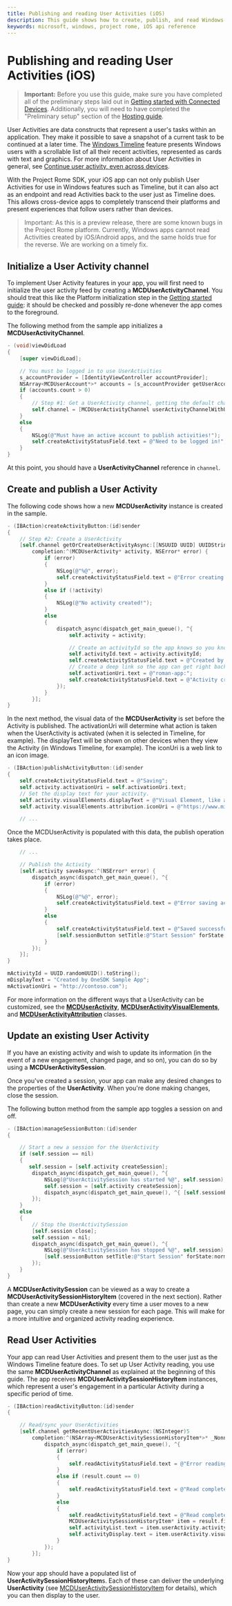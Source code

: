 ```yaml
---
title: Publishing and reading User Activities (iOS)
description: This guide shows how to create, publish, and read Windows-based User Activities in your iOS app.
keywords: microsoft, windows, project rome, iOS api reference 
---
```


# Publishing and reading User Activities (iOS)

> **Important:** Before you use this guide, make sure you have completed all of the preliminary steps laid out in [Getting started with Connected Devices](getting-started-rome-iOS.md). Additionally, you will need to have completed the "Preliminary setup" section of the [Hosting guide](hosting-iOS.md).

User Activities are data constructs that represent a user's tasks within an application. They make it possible to save a snapshot of a current task to be continued at a later time. The [Windows Timeline](https://blogs.windows.com/windowsexperience/2018/04/27/make-the-most-of-your-time-with-the-new-windows-10-update/) feature presents Windows users with a scrollable list of all their recent activities, represented as cards with text and graphics. For more information about User Activities in general, see [Continue user activity, even across devices](https://docs.microsoft.com/windows/uwp/launch-resume/useractivities).

With the Project Rome SDK, your iOS app can not only publish User Activities for use in Windows features such as Timeline, but it can also act as an endpoint and read Activities back to the user just as Timeline does. This allows cross-device apps to completely transcend their platforms and present experiences that follow users rather than devices.

> Important: As this is a preview release, there are some known bugs in the Project Rome platform. Currently, Windows apps cannot read Activities created by iOS/Android apps, and the same holds true for the reverse. We are working on a timely fix. 

## Initialize a User Activity channel

To implement User Activity features in your app, you will first need to initialize the user activity feed by creating a **MCDUserActivityChannel**. You should treat this like the Platform initialization step in the [Getting started guide](getting-started-rome-iOS.md): it should be checked and possibly re-done whenever the app comes to the foreground. 

The following method from the sample app initializes a **MCDUserActivityChannel**.

```Objective-C
- (void)viewDidLoad
{
    [super viewDidLoad];

    // You must be logged in to use UserActivities
    s_accountProvider = [IdentityViewController accountProvider];
    NSArray<MCDUserAccount*>* accounts = [s_accountProvider getUserAccounts];
    if (accounts.count > 0)
    {
        // Step #1: Get a UserActivity channel, getting the default channel
        self.channel = [MCDUserActivityChannel userActivityChannelWithUserAccount:accounts[0]];
    }
    else
    {
        NSLog(@"Must have an active account to publish activities!");
        self.createActivityStatusField.text = @"Need to be logged in!";
    }
}
```

At this point, you should have a **UserActivityChannel** reference in `channel`.

## Create and publish a User Activity

The following code shows how a new **MCDUserActivity** instance is created in the sample.

```Objective-C
- (IBAction)createActivityButton:(id)sender
{
    // Step #2: Create a UserActivity
    [self.channel getOrCreateUserActivityAsync:[[NSUUID UUID] UUIDString]
        completion:^(MCDUserActivity* activity, NSError* error) {
            if (error)
            {
                NSLog(@"%@", error);
                self.createActivityStatusField.text = @"Error creating activity!";
            }
            else if (!activity)
            {
                NSLog(@"No activity created!");
            }
            else
            {
                dispatch_async(dispatch_get_main_queue(), ^{
                    self.activity = activity;

                    // Create an activityId so the app knows so you know how to get back
                    self.activityId.text = activity.activityId;
                    self.createActivityStatusField.text = @"Created by iOSSample";
                    // Create a deep link so the app can get right back to where it was
                    self.activationUri.text = @"roman-app:";
                    self.createActivityStatusField.text = @"Activity created";
                });
            }
        }];
}
```

In the next method, the visual data of the **MCDUserActivity** is set before the Activity is published. The activationUri will determine what action is taken when the UserActivity is activated (when it is selected in Timeline, for example). The displayText will be shown on other devices when they view the Activity (in Windows Timeline, for example). The iconUri is a web link to an icon image.


```Objective-C
- (IBAction)publishActivityButton:(id)sender
{
    self.createActivityStatusField.text = @"Saving";
    self.activity.activationUri = self.activationUri.text;
    // Set the display text for your activity.
    self.activity.visualElements.displayText = @"Visual Element, like an Adaptive Card";
    self.activity.visualElements.attribution.iconUri = @"https://www.microsoft.com/favicon.ico";

    // ...
```
Once the MCDUserActivity is populated with this data, the publish operation takes place.

```Objective-C
    // ...

    // Publish the Activity
    [self.activity saveAsync:^(NSError* error) {
        dispatch_async(dispatch_get_main_queue(), ^{
            if (error)
            {
                NSLog(@"%@", error);
                self.createActivityStatusField.text = @"Error saving activity";
            }
            else
            {
                self.createActivityStatusField.text = @"Saved successfully!";
                [self.sessionButton setTitle:@"Start Session" forState:normal];
            }
        });
    }];
}

mActivityId = UUID.randomUUID().toString();
mDisplayText = "Created by OneSDK Sample App";
mActivationUri = "http://contoso.com");

```

For more information on the different ways that a UserActivity can be customized, see the **[MCDUserActivity](../api-reference/activities/useractivities/MCDUserActivity.md)**, **[MCDUserActivityVisualElements](../api-reference/activities/useractivities/MCDUserActivityVisualElements.md)**, and **[MCDUserActivityAttribution](../api-reference/activities/useractivities/MCDUserActivityAttribution.md)** classes.


## Update an existing User Activity

If you have an existing activity and wish to update its information (in the event of a new engagement, changed page, and so on), you can do so by using a **MCDUserActivitySession**. 

Once you've created a session, your app can make any desired changes to the properties of the **UserActivity**. When you're done making changes, close the session. 

The following button method from the sample app toggles a session on and off.

```Objective-C
- (IBAction)manageSessionButton:(id)sender
{

    // Start a new a session for the UserActivity
    if (self.session == nil)
    {
       self.session = [self.activity createSession];
        dispatch_async(dispatch_get_main_queue(), ^{
            NSLog(@"UserActivitySession has started %@", self.session);
            self.session = [self.activity createSession];
            dispatch_async(dispatch_get_main_queue(), ^{ [self.sessionButton setTitle:@"Stop Session" forState:normal]; });
        });
    }
    else
    {
        // Stop the UserActivitySession
        [self.session close];
        self.session = nil;
        dispatch_async(dispatch_get_main_queue(), ^{
            NSLog(@"UserActivitySession has stopped %@", self.session);
            [self.sessionButton setTitle:@"Start Session" forState:normal];
        });
    }
}
```


A **MCDUserActivitySession** can be viewed as a way to create a **MCDUserActivitySessionHistoryItem** (covered in the next section). Rather than create a new **MCDUserActivity** every time a user moves to a new page, you can simply create a new session for each page. This will make for a more intuitive and organized activity reading experience.

## Read User Activities

Your app can read User Activities and present them to the user just as the Windows Timeline feature does. To set up User Activity reading, you use the same **MCDUserActivityChannel** as explained at the beginning of this guide. The app receives **MCDUserActivitySessionHistoryItem** instances, which represent a user's engagement in a particular Activity during a specific period of time.

```Objective-C
- (IBAction)readActivityButton:(id)sender
{

    // Read/sync your UserActivities
    [self.channel getRecentUserActivitiesAsync:(NSInteger)5
        completion:^(NSArray<MCDUserActivitySessionHistoryItem*>* _Nonnull result, NSError* _Nullable error) {
            dispatch_async(dispatch_get_main_queue(), ^{
                if (error)
                {
                    self.readActivityStatusField.text = @"Error reading activity!";
                }
                else if (result.count == 0)
                {
                    self.readActivityStatusField.text = @"Read completed, no activities returned";
                }
                else
                {
                    self.readActivityStatusField.text = @"Read completed!";
                    MCDUserActivitySessionHistoryItem* item = result.firstObject;
                    self.activityList.text = item.userActivity.activityId;
                    self.activityDisplay.text = item.userActivity.visualElements.displayText;
                }
            });
        }];
}
```

Now your app should have a populated list of **UserActivitySessionHistoryItem**s. Each of these can deliver the underlying **UserActivity** (see [MCDUserActivitySessionHistoryItem](../api-reference/activities/useractivities/MCDUserActivitySessionHistoryItem.md) for details), which you can then display to the user.
